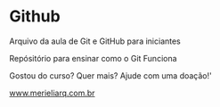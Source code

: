 # Github

Arquivo da aula de Git e GitHub para iniciantes

Repósitório para ensinar como o Git Funciona

Gostou do curso? Quer mais? Ajude com uma doação!'

www.merieliarq.com.br
